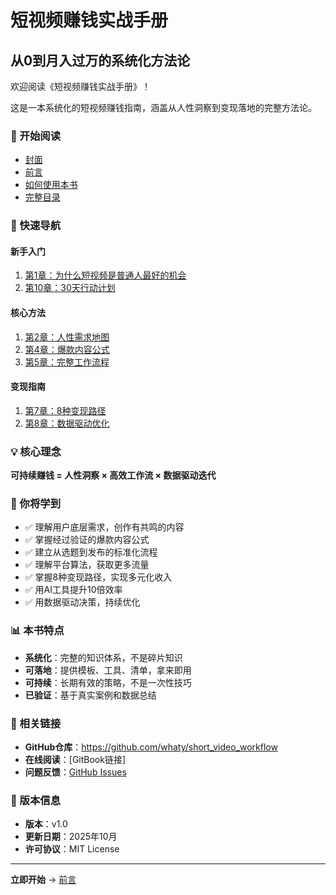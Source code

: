 # 短视频赚钱实战手册

## 从0到月入过万的系统化方法论

欢迎阅读《短视频赚钱实战手册》！

这是一本系统化的短视频赚钱指南，涵盖从人性洞察到变现落地的完整方法论。

### 📖 开始阅读

- [封面](cover.md)
- [前言](preface.md)
- [如何使用本书](how-to-use.md)
- [完整目录](SUMMARY.md)

### 🚀 快速导航

#### 新手入门
1. [第1章：为什么短视频是普通人最好的机会](part1/chapter1.md)
2. [第10章：30天行动计划](part4/chapter10.md)

#### 核心方法
1. [第2章：人性需求地图](part1/chapter2.md)
2. [第4章：爆款内容公式](part2/chapter4.md)
3. [第5章：完整工作流程](part2/chapter5.md)

#### 变现指南
1. [第7章：8种变现路径](part3/chapter7.md)
2. [第8章：数据驱动优化](part3/chapter8.md)

### 💡 核心理念

**可持续赚钱 = 人性洞察 × 高效工作流 × 数据驱动迭代**

### 🎯 你将学到

- ✅ 理解用户底层需求，创作有共鸣的内容
- ✅ 掌握经过验证的爆款内容公式
- ✅ 建立从选题到发布的标准化流程
- ✅ 理解平台算法，获取更多流量
- ✅ 掌握8种变现路径，实现多元化收入
- ✅ 用AI工具提升10倍效率
- ✅ 用数据驱动决策，持续优化

### 📊 本书特点

- **系统化**：完整的知识体系，不是碎片知识
- **可落地**：提供模板、工具、清单，拿来即用
- **可持续**：长期有效的策略，不是一次性技巧
- **已验证**：基于真实案例和数据总结

### 🔗 相关链接

- **GitHub仓库**：https://github.com/whaty/short_video_workflow
- **在线阅读**：[GitBook链接]
- **问题反馈**：[GitHub Issues](https://github.com/whaty/short_video_workflow/issues)

### 📝 版本信息

- **版本**：v1.0
- **更新日期**：2025年10月
- **许可协议**：MIT License

---

**立即开始** → [前言](preface.md)
